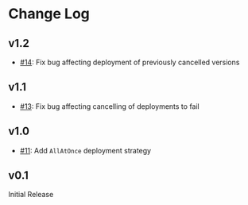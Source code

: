 # Change Log

## v1.2

- [#14](https://github.com/awslabs/amazon-s3-find-and-forget/pull/14): Fix bug affecting deployment of previously cancelled versions

## v1.1

- [#13](https://github.com/awslabs/amazon-s3-find-and-forget/pull/13): Fix bug affecting cancelling of deployments to fail

## v1.0

- [#11](https://github.com/awslabs/amazon-s3-find-and-forget/pull/11): Add `AllAtOnce` deployment strategy

## v0.1

Initial Release
